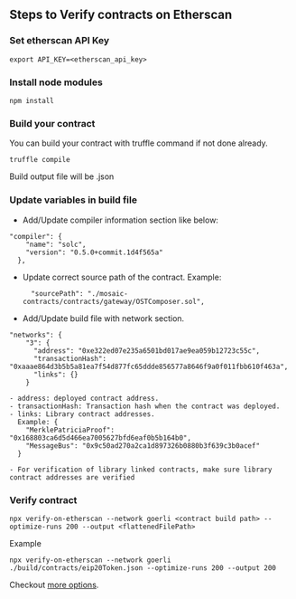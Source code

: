 ## Steps to Verify contracts on Etherscan

### Set etherscan API Key

```
export API_KEY=<etherscan_api_key>
```

### Install node modules

```
npm install
``` 

### Build your contract

You can build your contract with truffle command if not done already.
```
truffle compile
```

Build output file will be <contract>.json

### Update variables in build file
 
- Add/Update compiler information section like below:
```
"compiler": {
    "name": "solc",
    "version": "0.5.0+commit.1d4f565a"
  },
```

- Update correct source path of the contract.
  Example:
  ```
    "sourcePath": "./mosaic-contracts/contracts/gateway/OSTComposer.sol",
  ```

- Add/Update build file with network section.
```
"networks": {
    "3": {
      "address": "0xe322ed07e235a6501bd017ae9ea059b12723c55c",
      "transactionHash": "0xaaae864d3b5b5a81ea7f54d877fc65ddde856577a8646f9a0f011fbb610f463a",
      "links": {}
    }
```
    - address: deployed contract address.
    - transactionHash: Transaction hash when the contract was deployed.
    - links: Library contract addresses.
      Example: {
        "MerklePatriciaProof": "0x168803ca6d5d466ea7005627bfd6eaf0b5b164b0",
        "MessageBus": "0x9c50ad270a2ca1d897326b0880b3f639c3b0acef"
      }
      
    - For verification of library linked contracts, make sure library contract addresses are verified     

### Verify contract

```
npx verify-on-etherscan --network goerli <contract build path> --optimize-runs 200 --output <flattenedFilePath>
```
Example
```
npx verify-on-etherscan --network goerli ./build/contracts/eip20Token.json --optimize-runs 200 --output 200
```

Checkout [more options](https://github.com/gnosis/verify-on-etherscan#as-a-cli-utility).